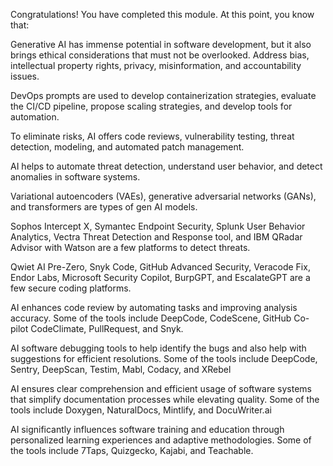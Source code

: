 Congratulations! You have completed this module. At this point, you know that:

Generative AI has immense potential in software development, but it also brings ethical considerations that must not be overlooked. Address bias, intellectual property rights, privacy, misinformation, and accountability issues. 

DevOps prompts are used to develop containerization strategies, evaluate the CI/CD pipeline, propose scaling strategies, and develop tools for automation.

To eliminate risks, AI offers code reviews, vulnerability testing, threat detection, modeling, and automated patch management.

AI helps to automate threat detection, understand user behavior, and detect anomalies in software systems.

Variational autoencoders (VAEs), generative adversarial networks (GANs), and transformers are types of gen AI models.

Sophos Intercept X, Symantec Endpoint Security, Splunk User Behavior Analytics, Vectra Threat Detection and Response tool, and IBM QRadar Advisor with Watson are a few platforms to detect threats.

Qwiet AI Pre-Zero, Snyk Code, GitHub Advanced Security, Veracode Fix, Endor Labs, Microsoft Security Copilot, BurpGPT, and EscalateGPT are a few secure coding platforms.

AI enhances code review by automating tasks and improving analysis accuracy. Some of the tools include DeepCode, CodeScene, GitHub Co-pilot CodeClimate, PullRequest, and Snyk.

AI software debugging tools to help identify the bugs and also help with suggestions for efficient resolutions. Some of the tools include DeepCode, Sentry, DeepScan, Testim, Mabl, Codacy, and XRebel

AI ensures clear comprehension and efficient usage of software systems that simplify documentation processes while elevating quality. Some of the tools include Doxygen, NaturalDocs, Mintlify, and DocuWriter.ai

AI significantly influences software training and education through personalized learning experiences and adaptive methodologies. Some of the tools include 7Taps, Quizgecko, Kajabi, and Teachable.